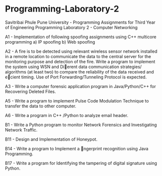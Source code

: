 # Programming-Laboratory-2
Savitribai Phule Pune University - Programming Assignments for Third Year of Engineering Programming Laboratory 2 - Computer Networking

A1 - Implementation of following spoofing assignments using C++ multicore programming a) IP spoofing b) Web spoofing

A2 - A fire is to be detected using relevant wireless sensor network installed in a remote location to communicate the data to the central server for the monitoring purpose and detection of the fire. Write a program to implement the system using WSN and Dierent data communication strategies/ algorithms (at least two) to compare the reliability of the data received and ecient timing. Use of Port Forwarding/Tunneling Protocol is expected.

A3 - Write a computer forensic application program in Java/Python/C++ for Recovering Deleted Files.

A5 - Write a program to implement Pulse Code Modulation Technique to transfer the data to other computer.

A6 - Write a program in C++ /Python to analyze email header.

B1 - Write a Python program to monitor Network Forensics and Investigating Network Traffic.

B11 - Design and Implementation of Honeypot.

B14 - Write a program to Implement a ngerprint recognition using Java Programming.

B17 - Write a program for Identifying the tampering of digital signature using Python.


